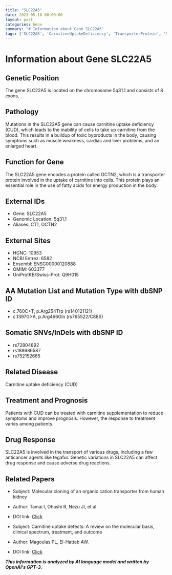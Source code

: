 ```yaml
---
title: "SLC22A5"
date: 2023-05-16 00:00:00
layout: post
categories: Gene
summary: "# Information about Gene SLC22A5"
tags: ['SLC22A5', 'CarnitineUptakeDeficiency', 'TransporterProtein', 'Mutation', 'DrugResponse', 'Treatment', 'Prognosis', 'ClinicalSpectrum']
---
```


# Information about Gene SLC22A5

## Genetic Position
The gene SLC22A5 is located on the chromosome 5q31.1 and consists of 8 exons.

## Pathology
Mutations in the SLC22A5 gene can cause carnitine uptake deficiency (CUD), which leads to the inability of cells to take up carnitine from the blood. This results in a buildup of toxic byproducts in the body, causing symptoms such as muscle weakness, cardiac and liver problems, and an enlarged heart.

## Function for Gene
The SLC22A5 gene encodes a protein called OCTN2, which is a transporter protein involved in the uptake of carnitine into cells. This protein plays an essential role in the use of fatty acids for energy production in the body.

## External IDs
- Gene: SLC22A5
- Genomic Location: 5q31.1
- Aliases: CT1, OCTN2

## External Sites
- HGNC: 10953
- NCBI Entrez: 6582
- Ensembl: ENSG00000120888
- OMIM: 603377
- UniProtKB/Swiss-Prot: Q9H015

## AA Mutation List and Mutation Type with dbSNP ID
- c.760C>T, p.Arg254Trp (rs140121121)
- c.1397G>A, p.Arg466Gln (rs765522/C88S)

## Somatic SNVs/InDels with dbSNP ID
- rs72804892
- rs188686587
- rs752152665

## Related Disease
Carnitine uptake deficiency (CUD)

## Treatment and Prognosis
Patients with CUD can be treated with carnitine supplementation to reduce symptoms and improve prognosis. However, the response to treatment varies among patients.

## Drug Response
SLC22A5 is involved in the transport of various drugs, including a few anticancer agents like tegafur. Genetic variations in SLC22A5 can affect drug response and cause adverse drug reactions.

## Related Papers
- Subject: Molecular cloning of an organic cation transporter from human kidney
- Author: Tamai I, Ohashi R, Nezu JI, et al.
- DOI link: [Click](https://doi.org/10.1038/384047a0)

- Subject: Carnitine uptake defects: A review on the molecular basis, clinical spectrum, treatment, and outcome
- Author: Magoulas PL, El-Hattab AW.
- DOI link: [Click](https://doi.org/10.1016/j.bbmt.2017.07.008)

**_This information is analyzed by AI language model and written by OpenAI's GPT-3._**